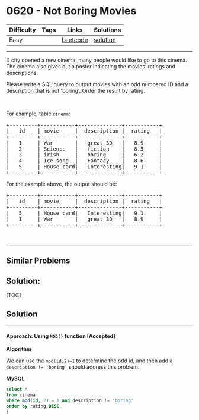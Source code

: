 # 0620 - Not Boring Movies

Difficulty  | Tags | Links | Solutions
----------- | ---- | ----- | -----
Easy |  | [Leetcode](https://leetcode.com/problems/not-boring-movies) | [solution](https://leetcode.com/problems/not-boring-movies/solution/)


-----------

X city opened a new cinema, many people would like to go to this cinema. The cinema also gives out a poster indicating the movies&rsquo; ratings and descriptions.
<p>Please write a SQL query to output movies with an odd numbered ID and a description that is not &#39;boring&#39;. Order the result by rating.</p>

<p>&nbsp;</p>

<p>For example, table <code>cinema</code>:</p>

<pre>
+---------+-----------+--------------+-----------+
|   id    | movie     |  description |  rating   |
+---------+-----------+--------------+-----------+
|   1     | War       |   great 3D   |   8.9     |
|   2     | Science   |   fiction    |   8.5     |
|   3     | irish     |   boring     |   6.2     |
|   4     | Ice song  |   Fantacy    |   8.6     |
|   5     | House card|   Interesting|   9.1     |
+---------+-----------+--------------+-----------+
</pre>
For the example above, the output should be:

<pre>
+---------+-----------+--------------+-----------+
|   id    | movie     |  description |  rating   |
+---------+-----------+--------------+-----------+
|   5     | House card|   Interesting|   9.1     |
|   1     | War       |   great 3D   |   8.9     |
+---------+-----------+--------------+-----------+
</pre>

<p>&nbsp;</p>


-----------


## Similar Problems




## Solution:

[TOC]

## Solution
---
#### Approach: Using `MOD()` function [Accepted]

**Algorithm**

We can use the `mod(id,2)=1` to determine the odd id, and then add a `description != 'boring'` should address this problem.

**MySQL**

```sql
select *
from cinema
where mod(id, 2) = 1 and description != 'boring'
order by rating DESC
;
```
